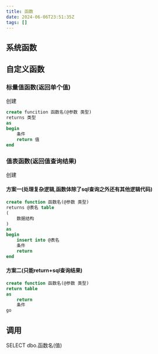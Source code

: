 ```yaml
---
title: 函数
date: 2024-06-06T23:51:35Z
tags: []
---
```


## 系统函数

## 自定义函数

### 标量值函数(返回单个值)

创建

````sql
create funcition 函数名(@参数 类型) 
returns 类型
as
begin
    条件
    return 值
end
````

### 值表函数(返回值查询结果)

创建

#### 方案一(处理复杂逻辑,函数体除了sql查询之外还有其他逻辑代码)

````sql
create function 函数名(@参数 类型) 
returns @表名 table
(
    数据结构
)
as
begin
    insert into @表名
    条件
    return
end
````

#### 方案二(只能return+sql查询结果)

````sql
create function 函数名(@参数 类型) 
return table
as 
    return
    条件
go
````

## 调用

SELECT dbo.函数名(值)
